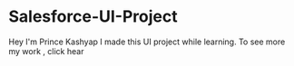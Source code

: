 # Salesforce-UI-Project
Hey I'm Prince Kashyap  I made this UI project while learning. To see more my work , click hear 
